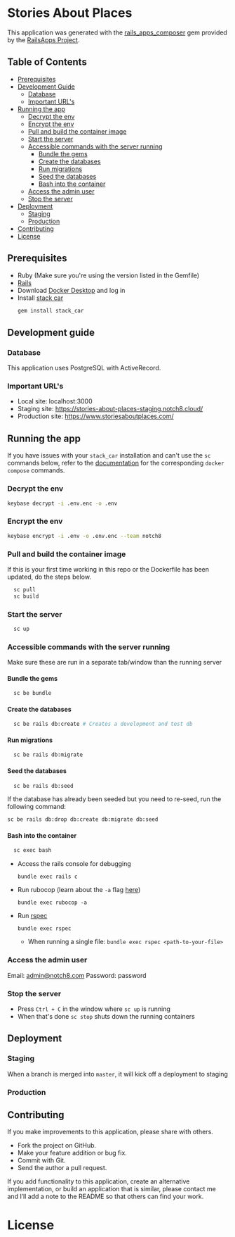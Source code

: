 # Stories About Places
This application was generated with the [rails_apps_composer](https://github.com/RailsApps/rails_apps_composer) gem
provided by the [RailsApps Project](http://railsapps.github.io/).

## Table of Contents
* [Prerequisites](#prerequisites)
* [Development Guide](#development-guide)
  * [Database](#database)
  * [Important URL's](#important-urls)
* [Running the app](#running-the-app)
  * [Decrypt the env](#decrypt-the-env)
  * [Encrypt the env](#encrypt-the-env)
  * [Pull and build the container image](#pull-and-build-the-container-image)
  * [Start the server](#start-the-server)
  * [Accessible commands with the server running](#accessible-commands-with-the-server-running)
    * [Bundle the gems](#bundle-the-gems)
    * [Create the databases](#create-the-databases)
    * [Run migrations](#run-migrations)
    * [Seed the databases](#seed-the-databases)
    * [Bash into the container](#bash-into-the-container)
  * [Access the admin user](#access-the-admin-user)
  * [Stop the server](#stop-the-server)
* [Deployment](#deployment)
  * [Staging](#staging)
  * [Production](#production)
* [Contributing](#contributing)
* [License](#license)

## Prerequisites
- Ruby (Make sure you're using the version listed in the Gemfile)
- [Rails](http://railsapps.github.io/installing-rails.html)
- Download [Docker Desktop](https://www.docker.com/products/docker-desktop) and log in
- Install [stack car](https://gitlab.com/notch8/stack_car)
    ``` bash
    gem install stack_car
    ```

## Development guide
### Database
This application uses PostgreSQL with ActiveRecord.

### Important URL's
- Local site: localhost:3000
- Staging site: https://stories-about-places-staging.notch8.cloud/
- Production site: https://www.storiesaboutplaces.com/

## Running the app
If you have issues with your `stack_car` installation and can't use the `sc` commands below, refer to the [documentation](https://gitlab.com/notch8/stack_car) for the corresponding `docker compose` commands.

### Decrypt the env
``` bash
keybase decrypt -i .env.enc -o .env
```

### Encrypt the env
``` bash
keybase encrypt -i .env -o .env.enc --team notch8
```

### Pull and build the container image
If this is your first time working in this repo or the Dockerfile has been updated, do the steps below.
```bash
  sc pull
  sc build
```

### Start the server
```bash
  sc up
```

### Accessible commands with the server running
Make sure these are run in a separate tab/window than the running server
#### Bundle the gems
```bash
  sc be bundle
```

#### Create the databases
```bash
  sc be rails db:create # Creates a development and test db
```

#### Run migrations
```bash
  sc be rails db:migrate
```

#### Seed the databases
```bash
  sc be rails db:seed
```

If the database has already been seeded but you need to re-seed, run the following command:
``` bash
sc be rails db:drop db:create db:migrate db:seed
```

#### Bash into the container
```bash
  sc exec bash
```

  - Access the rails console for debugging
    ```
    bundle exec rails c
    ```

  - Run rubocop (learn about the `-a` flag [here](https://docs.rubocop.org/rubocop/usage/basic_usage.html#auto-correcting-offenses))
    ```
    bundle exec rubocop -a
    ```

  - Run [rspec](https://github.com/rspec/rspec-rails/tree/4-1-maintenance#running-specs)
    ```
    bundle exec rspec
    ```
    - When running a single file: `bundle exec rspec <path-to-your-file>`

### Access the admin user
Email: admin@notch8.com
Password: password

### Stop the server
- Press `Ctrl + C` in the window where `sc up` is running
- When that's done `sc stop` shuts down the running containers

## Deployment
### Staging
When a branch is merged into `master`, it will kick off a deployment to staging

### Production
<!-- TODO(alishaevn): update these steps -->
<!-- ``` bash
sc release {staging | production} # creates and pushes the correct tags
sc deploy {staging | production} # deployes those tags to the server
```

Release and Deployment are handled by the gitlab ci by default. See ops/deploy-app to deploy from locally, but note all Rancher install pull the currently tagged registry image -->

## Contributing
If you make improvements to this application, please share with others.
- Fork the project on GitHub.
- Make your feature addition or bug fix.
- Commit with Git.
- Send the author a pull request.

If you add functionality to this application, create an alternative
implementation, or build an application that is similar, please contact
me and I’ll add a note to the README so that others can find your work.

# License
